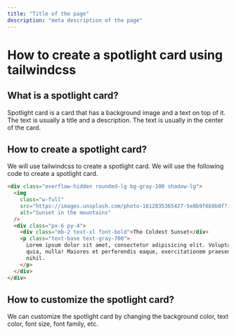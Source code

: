 ```yaml
---
title: "Title of the page"
description: "meta description of the page"
---
```


# How to create a spotlight card using tailwindcss

## What is a spotlight card?

Spotlight card is a card that has a background image and a text on top of it. The text is usually a title and a description. The text is usually in the center of the card.

## How to create a spotlight card?

We will use tailwindcss to create a spotlight card. We will use the following code to create a spotlight card.

```html
<div class="overflow-hidden rounded-lg bg-gray-100 shadow-lg">
  <img
    class="w-full"
    src="https://images.unsplash.com/photo-1612835365427-5e8b9f6b9b0f?ixid=MnwxMjA3fDB8MHxzZWFyY2h8Mnx8c3BvdGxldGhlfGVufDB8fDB8fA%3D%3D&ixlib=rb-1.2.1&w=1000&q=80"
    alt="Sunset in the mountains"
  />
  <div class="px-6 py-4">
    <div class="mb-2 text-xl font-bold">The Coldest Sunset</div>
    <p class="text-base text-gray-700">
      Lorem ipsum dolor sit amet, consectetur adipisicing elit. Voluptatibus
      quia, nulla! Maiores et perferendis eaque, exercitationem praesentium
      nihil.
    </p>
  </div>
</div>
```

## How to customize the spotlight card?

We can customize the spotlight card by changing the background color, text color, font size, font family, etc.
